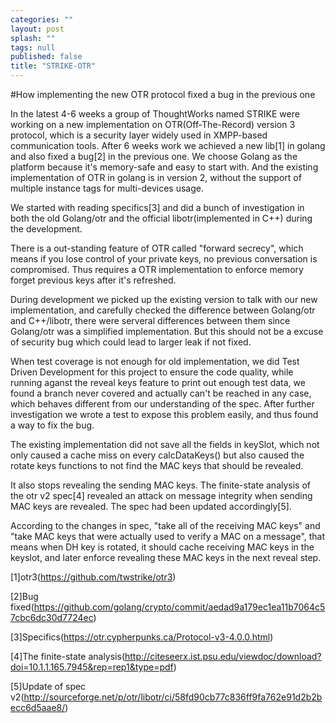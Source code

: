 ```yaml
---
categories: ""
layout: post
splash: ""
tags: null
published: false
title: "STRIKE-OTR"
---
```


#How implementing the new OTR protocol fixed a bug in the previous one

In the latest 4-6 weeks a group of ThoughtWorks named STRIKE were working on a new implementation on OTR(Off-The-Record) version 3 protocol, which is a security layer widely used in XMPP-based communication tools. After 6 weeks work we achieved a new lib[1] in golang and also fixed a bug[2] in the previous one.
We choose Golang as the platform because it's memory-safe and easy to start with. And the existing implementation of OTR in golang is in version 2, without the support of multiple instance tags for multi-devices usage.

We started with reading specifics[3] and did a bunch of investigation in both the old Golang/otr and the official libotr(implemented in C++) during the development.

There is a out-standing feature of OTR called "forward secrecy", which means if you lose control of your private keys, no previous conversation is compromised. Thus requires a OTR implementation to enforce memory forget previous keys after it's refreshed.

During development we picked up the existing version to talk with our new implementation, and carefully checked the difference between Golang/otr and C++/libotr, there were serveral differences between them since Golang/otr was a simplified implementation. But this should not be a excuse of security bug which could lead to larger leak if not fixed.

When test coverage is not enough for old implementation, we did Test Driven Development for this project to ensure the code quality, while running aganst the reveal keys feature to print out enough test data, we found a branch never covered and actually can't be reached in any case, which behaves different from our understanding of the spec. After further investigation we wrote a test to expose this problem easily, and thus found a way to fix the bug.

The existing implementation did not save all the fields in keySlot, which not only caused a cache miss on every calcDataKeys() but also caused the rotate keys functions to not find the MAC keys that should be revealed.

It also stops revealing the sending MAC keys. The finite-state analysis of the otr v2 spec[4] revealed an attack on message integrity when sending MAC keys are revealed. The spec had been updated accordingly[5].

According to the changes in spec, "take all of the receiving MAC keys" and "take MAC keys that were actually used to verify a MAC on a message", that means when DH key is rotated, it should cache receiving MAC keys in the keyslot, and later enforce revealing these MAC keys in the next reveal step.

[1]otr3(https://github.com/twstrike/otr3)

[2]Bug fixed(https://github.com/golang/crypto/commit/aedad9a179ec1ea11b7064c57cbc6dc30d7724ec)

[3]Specifics(https://otr.cypherpunks.ca/Protocol-v3-4.0.0.html)

[4]The finite-state analysis(http://citeseerx.ist.psu.edu/viewdoc/download?doi=10.1.1.165.7945&rep=rep1&type=pdf)

[5]Update of spec v2(http://sourceforge.net/p/otr/libotr/ci/58fd90cb77c836ff9fa762e91d2b2becc6d5aae8/)